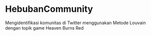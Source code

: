 # HebubanCommunity
Mengidentifikasi komunitas di Twitter menggunakan Metode Louvain dengan topik game Heaven Burns Red
